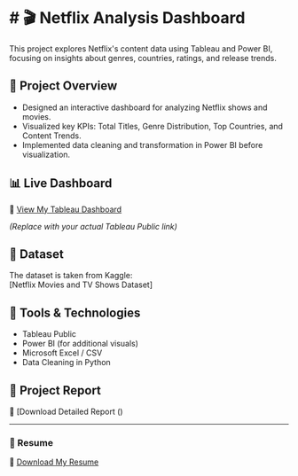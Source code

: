 # # 🎬 Netflix Analysis Dashboard

This project explores Netflix's content data using Tableau and Power BI, focusing on insights about genres, countries, ratings, and release trends.

## 🚀 Project Overview
- Designed an interactive dashboard for analyzing Netflix shows and movies.
- Visualized key KPIs: Total Titles, Genre Distribution, Top Countries, and Content Trends.
- Implemented data cleaning and transformation in Power BI before visualization.

## 📊 Live Dashboard
🎯 [View My Tableau Dashboard](https://public.tableau.com/app/profile/ram.chander/viz/NetflixAnalysisDashboard_17490506510230/Dashboard1?publish=yes)

*(Replace with your actual Tableau Public link)*

## 📂 Dataset
The dataset is taken from Kaggle:  
[Netflix Movies and TV Shows Dataset]

## 🧰 Tools & Technologies
- Tableau Public
- Power BI (for additional visuals)
- Microsoft Excel / CSV
- Data Cleaning in Python 

## 📄 Project Report
📘 [Download Detailed Report ()

---

### 📎 Resume
📄 [Download My Resume](https://github.com/tarungautam07/tarungautam07/blob/main/Ram_Chander_Resume.pdf)